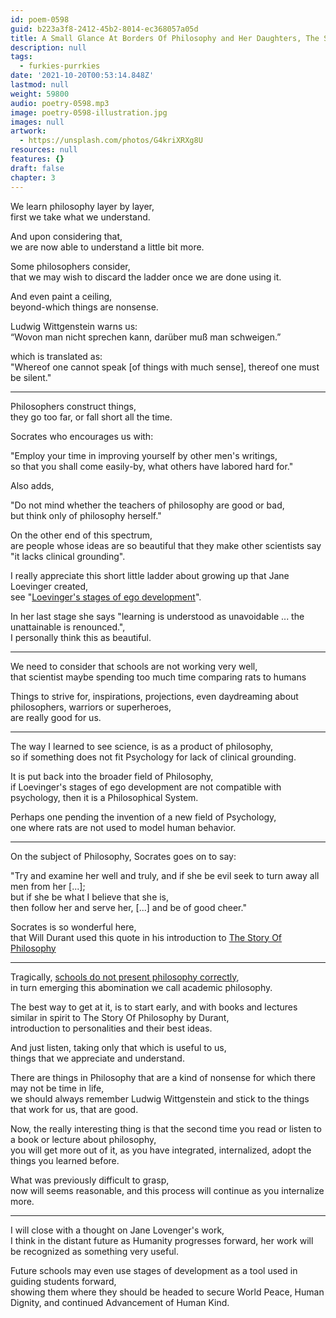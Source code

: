 ```yaml
---
id: poem-0598
guid: b223a3f8-2412-45b2-8014-ec368057a05d
title: A Small Glance At Borders Of Philosophy and Her Daughters, The Sciences
description: null
tags:
  - furkies-purrkies
date: '2021-10-20T00:53:14.848Z'
lastmod: null
weight: 59800
audio: poetry-0598.mp3
image: poetry-0598-illustration.jpg
images: null
artwork:
  - https://unsplash.com/photos/G4kriXRXg8U
resources: null
features: {}
draft: false
chapter: 3
---
```


We learn philosophy layer by layer,\
first we take what we understand.

And upon considering that,\
we are now able to understand a little bit more.

Some philosophers consider,\
that we may wish to discard the ladder once we are done using it.

And even paint a ceiling,\
beyond-which things are nonsense.

Ludwig Wittgenstein warns us:\
“Wovon man nicht sprechen kann, darüber muß man schweigen.”

which is translated as:\
"Whereof one cannot speak \[of things with much sense], thereof one must be silent."

---

Philosophers construct things,\
they go too far, or fall short all the time.

Socrates who encourages us with:

"Employ your time in improving yourself by other men's writings,\
so that you shall come easily-by, what others have labored hard for."

Also adds,

"Do not mind whether the teachers of philosophy are good or bad,\
but think only of philosophy herself."

On the other end of this spectrum,\
are people whose ideas are so beautiful that they make other scientists say "it lacks clinical grounding".

I really appreciate this short little ladder about growing up that Jane Loevinger created,\
see "[Loevinger's stages of ego development](https://en.wikipedia.org/wiki/Loevinger%27s_stages_of_ego_development)".

In her last stage she says "learning is understood as unavoidable ... the unattainable is renounced.",\
I personally think this as beautiful.

---

We need to consider that schools are not working very well,\
that scientist maybe spending too much time comparing rats to humans

Things to strive for, inspirations, projections, even daydreaming about philosophers, warriors or superheroes,\
are really good for us.

---

The way I learned to see science, is as a product of philosophy,\
so if something does not fit Psychology for lack of clinical grounding.

It is put back into the broader field of Philosophy,\
if Loevinger's stages of ego development are not compatible with psychology, then it is a Philosophical System.

Perhaps one pending the invention of a new field of Psychology,\
one where rats are not used to model human behavior.

---

On the subject of Philosophy, Socrates goes on to say:

"Try and examine her well and truly, and if she be evil seek to turn away all men from her \[...];\
but if she be what I believe that she is,\
then follow her and serve her, \[...] and be of good cheer."

Socrates is so wonderful here,\
that Will Durant used this quote in his introduction to [The Story Of Philosophy](https://www.audible.com/pd/The-Story-of-Philosophy-Audiobook/B0044EQEIA)

---

Tragically, [schools do not present philosophy correctly](https://www.youtube.com/watch?v=RBmlRihA9_s),\
in turn emerging this abomination we call academic philosophy.

The best way to get at it, is to start early, and with books and lectures similar in spirit to The Story Of Philosophy by Durant,\
introduction to personalities and their best ideas.

And just listen, taking only that which is useful to us,\
things that we appreciate and understand.

There are things in Philosophy that are a kind of nonsense for which there may not be time in life,\
we should always remember Ludwig Wittgenstein and stick to the things that work for us, that are good.

Now, the really interesting thing is that the second time you read or listen to a book or lecture about philosophy,\
you will get more out of it, as you have integrated, internalized, adopt the things you learned before.

What was previously difficult to grasp,\
now will seems reasonable, and this process will continue as you internalize more.

---

I will close with a thought on Jane Lovenger's work,\
I think in the distant future as Humanity progresses forward, her work will be recognized as something very useful.

Future schools may even use stages of development as a tool used in guiding students forward,\
showing them where they should be headed to secure World Peace, Human Dignity, and continued Advancement of Human Kind.
